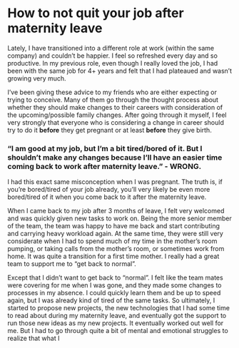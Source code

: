 # How to not quit your job after maternity leave

Lately, I have transitioned into a different role at work (within the same company) and couldn’t be happier. I feel so refreshed every day and so productive. In my previous role, even though I really loved the job, I had been with the same job for 4+ years and felt that I had plateaued and wasn’t growing very much. 

I’ve been giving these advice to my friends who are either expecting or trying to conceive. Many of them go through the thought process about whether they should make changes to their careers with consideration of the upcoming/possible family changes. After going through it myself, I feel very strongly that everyone who is considering a change in career should try to do it **before** they get pregnant or at least **before** they give birth. 

### “I am good at my job, but I’m a bit tired/bored of it. But I shouldn’t make any changes because I’ll have an easier time coming back to work after maternity leave.” - WRONG. 

I had this exact same misconception when I was pregnant. The truth is, if you’re bored/tired of your job already, you’ll very likely be even more bored/tired of it when you come back to it after the maternity leave. 

When I came back to my job after 3 months of leave, I felt very welcomed and was quickly given new tasks to work on. Being the more senior member of the team, the team was happy to have me back and start contributing and carrying heavy workload again. At the same time, they were still very considerate when I had to spend much of my time in the mother’s room pumping, or taking calls from the mother’s room, or sometimes work from home. It was quite a transition for a first time mother. I really had a great team to support me to “get back to normal”. 

Except that I didn’t want to get back to “normal”. I felt like the team mates were covering for me when I was gone, and they made some changes to processes in my absence. I could quickly learn them and be up to speed again, but I was already kind of tired of the same tasks. So ultimately, I started to propose new projects, the new technologies that I had some time to read about during my maternity leave, and eventually got the support to run those new ideas as my new projects. It eventually worked out well for me. But I had to go through quite a bit of mental and emotional struggles to realize that what I 
<!--stackedit_data:
eyJoaXN0b3J5IjpbLTEwNjU4NTQwMTMsMTgxMzY3NDI3OV19
-->